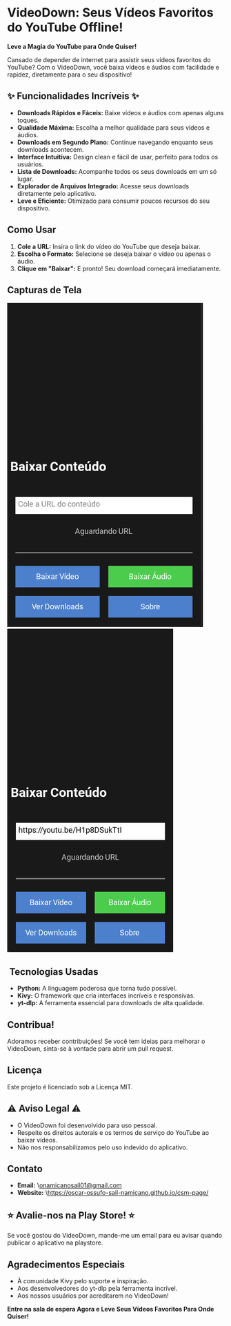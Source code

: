 #  VideoDown: Seus Vídeos Favoritos do YouTube Offline! 

**Leve a Magia do YouTube para Onde Quiser!**

Cansado de depender de internet para assistir seus vídeos favoritos do YouTube? Com o VideoDown, você baixa vídeos e áudios com facilidade e rapidez, diretamente para o seu dispositivo!

## ✨ Funcionalidades Incríveis ✨

* **Downloads Rápidos e Fáceis:** Baixe vídeos e áudios com apenas alguns toques.
* **Qualidade Máxima:** Escolha a melhor qualidade para seus vídeos e áudios.
* **Downloads em Segundo Plano:** Continue navegando enquanto seus downloads acontecem.
* **Interface Intuitiva:** Design clean e fácil de usar, perfeito para todos os usuários.
* **Lista de Downloads:** Acompanhe todos os seus downloads em um só lugar.
* **Explorador de Arquivos Integrado:** Acesse seus downloads diretamente pelo aplicativo.
* **Leve e Eficiente:** Otimizado para consumir poucos recursos do seu dispositivo.

##  Como Usar 

1.  **Cole a URL:** Insira o link do vídeo do YouTube que deseja baixar.
2.  **Escolha o Formato:** Selecione se deseja baixar o vídeo ou apenas o áudio.
3.  **Clique em "Baixar":** E pronto! Seu download começará imediatamente.

##  Capturas de Tela 

![alt text]({1FD6261D-6DB5-4A1D-A3F6-3535F9222BF1}.png)
![alt text]({AC4FA13C-CC71-4199-AF33-84C7CAEA898F}.png)

## ️ Tecnologias Usadas ️

* **Python:** A linguagem poderosa que torna tudo possível.
* **Kivy:** O framework que cria interfaces incríveis e responsivas.
* **yt-dlp:** A ferramenta essencial para downloads de alta qualidade.

##  Contribua! 

Adoramos receber contribuições! Se você tem ideias para melhorar o VideoDown, sinta-se à vontade para abrir um pull request.

##  Licença 

Este projeto é licenciado sob a Licença MIT.

## ⚠️ Aviso Legal ⚠️

* O VideoDown foi desenvolvido para uso pessoal.
* Respeite os direitos autorais e os termos de serviço do YouTube ao baixar vídeos.
* Não nos responsabilizamos pelo uso indevido do aplicativo.

##  Contato 

* **Email:** \onamicanosail01@gmail.com
* **Website:** \https://oscar-ossufo-sail-namicano.github.io/csm-page/

## ⭐ Avalie-nos na Play Store! ⭐

Se você gostou do VideoDown, mande-me um email para eu avisar quando publicar o aplicativo na playstore.

##  Agradecimentos Especiais 

* À comunidade Kivy pelo suporte e inspiração.
* Aos desenvolvedores do yt-dlp pela ferramenta incrível.
* Aos nossos usuários por acreditarem no VideoDown!

**Entre na sala de espera Agora e Leve Seus Vídeos Favoritos Para Onde Quiser!**
